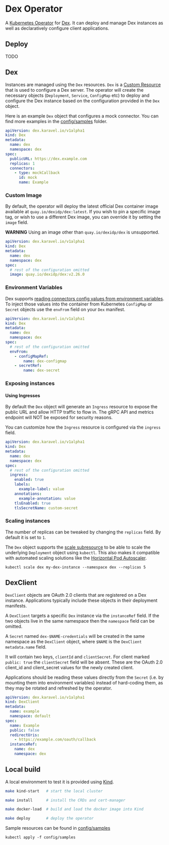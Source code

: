 # Dex Operator

A [Kubernetes Operator] for [Dex]. It can deploy and manage Dex instances as well as
declaratively configure client applications.

## Deploy

TODO

## Dex

Instances are managed using the `Dex` resources. `Dex` is a [Custom Resource] that is used to configure
a Dex server. The operator will create the necessary objects (`Deployment`, `Service`, `ConfigMap` etc) to
deploy and configure the Dex instance based on the configuration provided in the `Dex` object.

Here is an example `Dex` object that configures a mock connector. 
You can find more examples in the [config/samples](./config/samples) folder.

```yaml
apiVersion: dex.karavel.io/v1alpha1
kind: Dex
metadata:
  name: dex
  namespace: dex
spec:
  publicURL: https://dex.example.com
  replicas: 1
  connectors:
    - type: mockCallback
      id: mock
      name: Example
```

### Custom Image

By default, the operator will deploy the latest official Dex container image available at `quay.io/dexidp/dex:latest`.
If you wish to pin a specific image tag, or wish to use a different Dex image, you can override it by setting the `image` field.

**WARNING** Using an image other than `quay.io/dexidp/dex` is unsupported.

```yaml
apiVersion: dex.karavel.io/v1alpha1
kind: Dex
metadata:
  name: dex
  namespace: dex
spec:
  # rest of the configuration omitted
  image: quay.io/dexidp/dex:v2.26.0
```

### Environment Variables

Dex supports [reading connectors config values from environment variables](https://github.com/dexidp/dex/blob/master/examples/config-dev.yaml#L123).
To inject those values into the container from Kubernetes `ConfigMap` or `Secret` objects use the `envFrom` field on your `Dex` manifest.

```yaml
apiVersion: dex.karavel.io/v1alpha1
kind: Dex
metadata:
  name: dex
  namespace: dex
spec:
  # rest of the configuration omitted
  envFrom:
    - configMapRef:
        name: dex-configmap
    - secretRef:
        name: dex-secret
```

### Exposing instances

#### Using Ingresses

By default the `Dex` object will generate an `Ingress` resource to expose the public URL and allow HTTP
traffic to flow in. The gRPC API and metrics endpoint will NOT be exposed for security reasons.

You can customize how the `Ingress` resource is configured via the `ingress` field.

```yaml
apiVersion: dex.karavel.io/v1alpha1
kind: Dex
metadata:
  name: dex
  namespace: dex
spec:
  # rest of the configuration omitted
  ingress:
    enabled: true
    labels:
      example-label: value
    annotations:
      example-annotation: value
    tlsEnabled: true
    tlsSecretName: custom-secret
```

### Scaling instances

The number of replicas can be tweaked by changing the `replicas` field. By default it is set to `1`.

The `Dex` object supports the [scale subresource] to be able to scale the underlying `Deployment` object
using `kubectl`. This also makes it compatible with automated scaling solutions like the [Horizontal Pod Autoscaler].

`kubectl scale dex my-dex-instance --namespace dex --replicas 5`

## DexClient

`DexClient` objects are OAuth 2.0 clients that are registered on a Dex instance. Applications typically include 
these objects in their deployment manifests.

A `DexClient` targets a specific `Dex` instance via the `instanceRef` field. If the two objects live in the same
namespace then the `namespace` field can be omitted.

A `Secret` named `dex-$NAME-credentials` will be created in the same namespace as the `DexClient` object, where
`$NAME` is the `DexClient` `metadata.name` field.

It will contain two keys, `clientId` and `clientSecret`. For client marked `public: true` the `clientSecret` field
will be absent. These are the OAuth 2.0 client_id and client_secret values for the newly created client.

Applications should be reading these values directly from the `Secret` (i.e. by mounting them into environment variables)
instead of hard-coding them, as they may be rotated and refreshed by the operator.

```yaml
apiVersion: dex.karavel.io/v1alpha1
kind: DexClient
metadata:
  name: example
  namespace: default
spec:
  name: Example
  public: false
  redirectUris:
    - https://example.com/oauth/callback
  instanceRef:
    name: dex
    namespace: dex
```

## Local build

A local environment to test it is provided using [Kind].

```bash
make kind-start   # start the local cluster

make install      # install the CRDs and cert-manager

make docker-load  # build and load the docker image into Kind

make deploy       # deploy the operator
```

Sample resources can be found in [config/samples](./config/samples)

`kubectl apply -f config/samples`

[Kubernetes Operator]: https://kubernetes.io/docs/concepts/extend-kubernetes/operator/
[Dex]: https://dexidp.io
[Kind]: https://kind.sigs.k8s.io/
[Custom Resource]: https://kubernetes.io/docs/concepts/extend-kubernetes/api-extension/custom-resources/
[scale subresource]: https://kubernetes.io/docs/tasks/extend-kubernetes/custom-resources/custom-resource-definitions/#scale-subresource
[Horizontal Pod Autoscaler]: https://kubernetes.io/docs/tasks/run-application/horizontal-pod-autoscale/
